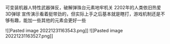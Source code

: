 可变装机器人特性武器弹反，破解弹珠台元素地牢机关
2202年的人类依旧热爱3D弹球
宣传演示看着挺带劲的，但实际上手之后基本就是瞎打，游戏机制还是不够有趣，能加一些其他的元素会更好一些

![[Pasted image 20221231163543.png]]
![[Pasted image 20221231163527.png]]